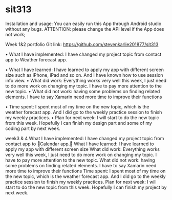# sit313
Installation and usage: You can easily run this App through Android studio without any bugs. 
ATTENTION: please change the API level if the App does not work;

Week 1&2 portfolio
Git link: https://github.com/stevenkarlie201877/sit313

•	What I have implemented: I have changed my project topic from contact app to 
Weather forecast app.

•	What I have learned: I have learned to apply my app with different screen size such as iPhone, iPad and so on. And I have known how to use session info view.
•	What did work: Everything works very well this week, I just need to do more work on changing my topic. I have to pay more attention to the new topic.
•	What did not work: having some problems on finding related elements. I have to say Xamarin need more time to improve their functions

•	Time spent: I spent most of my time on the new topic, which is the weather forecast app. And I did go to the weekly practice session to finish my weekly practices.
•	Plan for next week: I will start to do the new topic from this week. Hopefully I can finish my design part and some of my coding part by next week.

week3 & 4
What I have implemented: I have changed my project topic from contact app to Calendar app.
What I have learned: I have learned to apply my app with different screen size
What did work: Everything works  very well this week, I just need to do more work on changing my  topic. I have to pay more attention to the new topic.
What did not work: having some problems on finding related elements. I have to say Xamarin need more time to improve  their functions
Time spent: I spent most of my time on the new  topic, which is the weather forecast app. And I did go to the weekly practice session to finish my weekly practices.
Plan for next week: I will start to do the new topic from this week. Hopefully I can finish my project by next week.
